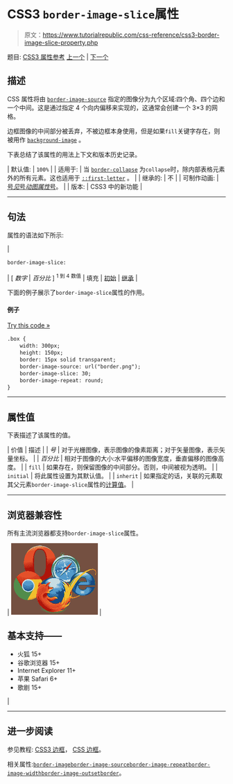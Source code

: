 # CSS3 `border-image-slice`属性

> 原文：<https://www.tutorialrepublic.com/css-reference/css3-border-image-slice-property.php>

题目: [CSS3 属性参考](css3-properties.php) [上一个](css3-border-image-repeat-property.php) | [下一个](css3-border-image-source-property.php)

## 描述

CSS 属性将由 [`border-image-source`](css3-border-image-source-property.php) 指定的图像分为九个区域:四个角、四个边和一个中间。这是通过指定 4 个向内偏移来实现的，这通常会创建一个 3×3 的网格。

边框图像的中间部分被丢弃，不被边框本身使用，但是如果`fill`关键字存在，则被用作 [`background-image`](css-background-image-property.php) 。

下表总结了该属性的用法上下文和版本历史记录。

| 默认值: | `100%` |
| 适用于: | 当
[`border-collapse`](css-border-collapse-property.php) 为`collapse`时，除内部表格元素外的所有元素。这也适用于 [`::first-letter`](../css-tutorial/css-pseudo-elements.php#first-letter) 。 |
| 继承的: | 不 |
| 可制作动画: | [号*见*号*动图属性*号](css-animatable-properties.php)。 |
| 版本: | CSS3 中的新功能 |

* * *

## 句法

属性的语法如下所示:

| 

```
border-image-slice: 
```

 | [ *数字* &#124; *百分比* ] <sup>1 到 4 数值</sup> &#124; 填充 &#124; [初始](../definitions.php#initial) &#124; [继承](../definitions.php#inherit) |

下面的例子展示了`border-image-slice`属性的作用。

#### 例子

[Try this code »](../codelab.php?topic=css3&file=border-image-slice-property "Try this code using online Editor")

```
.box {
    width: 300px;
    height: 150px;
    border: 15px solid transparent;
    border-image-source: url("border.png");
    border-image-slice: 30;
    border-image-repeat: round;
}
```

* * *

## 属性值

下表描述了该属性的值。

| 价值 | 描述 |
| *号* | 对于光栅图像，表示图像的像素距离；对于矢量图像，表示矢量坐标。 |
| *百分比* | 相对于图像的大小:水平偏移的图像宽度，垂直偏移的图像高度。 |
| `fill` | 如果存在，则保留图像的中间部分。否则，中间被视为透明。 |
| `initial` | 将此属性设置为其默认值。 |
| `inherit` | 如果指定的话，关联的元素取其父元素`border-image-slice`属性的[计算值](../definitions.php#computed-value)。 |

* * *

## 浏览器兼容性

所有主流浏览器都支持`border-image-slice`属性。

| ![Browsers Icon](img/e9331123c77668c1832e541c2fca1002.png) | 

## 基本支持——

*   火狐 15+
*   谷歌浏览器 15+
*   Internet Explorer 11+
*   苹果 Safari 6+
*   歌剧 15+

 |

* * *

## 进一步阅读

参见教程: [CSS3 边框](../css-tutorial/css3-border.php)， [CSS 边框](../css-tutorial/css-border.php)。

相关属性:[`border-image`](css3-border-image-property.php)[`border-image-source`](css3-border-image-source-property.php)[`border-image-repeat`](css3-border-image-repeat-property.php)[`border-image-width`](css3-border-image-width-property.php)[`border-image-outset`](css3-border-image-outset-property.php)[`border`](css-border-property.php)。